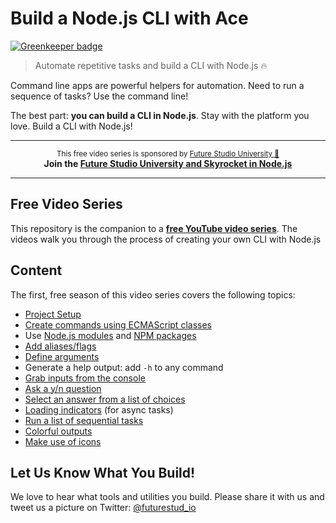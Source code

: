 # Build a Node.js CLI with Ace

[![Greenkeeper badge](https://badges.greenkeeper.io/futurestudio/build-a-node-cli.svg)](https://greenkeeper.io/)

> Automate repetitive tasks and build a CLI with Node.js 🔥

Command line apps are powerful helpers for automation. Need to run a sequence of tasks? Use the command line!

The best part: **you can build a CLI in Node.js**. Stay with the platform you love. Build a CLI with Node.js!


------

<p align="center"><sup>This free video series is sponsored by <a href="https://futurestud.io">Future Studio University 🚀</a></sup>
<br><b>
Join the <a href="https://futurestud.io/university">Future Studio University and Skyrocket in Node.js</a></b>
</p>

------


## Free Video Series
This repository is the companion to a [**free YouTube video series**](https://www.youtube.com/watch?v=qE_TKIcu4pE&list=PLpUMhvC6l7ANfqV2erFmMJ6v9DQDS28L9). The videos walk you through the process of creating your own CLI with Node.js


## Content
The first, free season of this video series covers the following topics:

- [Project Setup](https://github.com/fs-opensource/build-a-node-cli/blob/master/cli.js)
- [Create commands using ECMAScript classes](https://github.com/fs-opensource/build-a-node-cli/blob/master/commands/hello.js)
- Use [Node.js modules](https://github.com/fs-opensource/build-a-node-cli/blob/master/commands/package.js#L3) and [NPM packages](https://github.com/fs-opensource/build-a-node-cli/blob/master/commands/load.js#L4)
- [Add aliases/flags](https://github.com/fs-opensource/build-a-node-cli/blob/master/commands/hello.js#L13)
- [Define arguments](https://github.com/fs-opensource/build-a-node-cli/blob/master/commands/hello.js#L12)
- Generate a help output: add `-h` to any command
- [Grab inputs from the console](https://github.com/fs-opensource/build-a-node-cli/blob/master/commands/ask.js#L31)
- [Ask a y/n question](https://github.com/fs-opensource/build-a-node-cli/blob/master/commands/ask.js#L34)
- [Select an answer from a list of choices](https://github.com/fs-opensource/build-a-node-cli/blob/master/commands/ask.js#L37)
- [Loading indicators](https://github.com/fs-opensource/build-a-node-cli/blob/master/commands/ora.js) (for async tasks)
- [Run a list of sequential tasks](https://github.com/fs-opensource/build-a-node-cli/blob/master/commands/run-tasks.js)
- [Colorful outputs](https://github.com/fs-opensource/build-a-node-cli/blob/master/commands/colors.js)
- [Make use of icons](https://github.com/fs-opensource/build-a-node-cli/blob/master/commands/icons.js)


## Let Us Know What You Build!
We love to hear what tools and utilities you build. Please share it with us and tweet us a picture on Twitter: [@futurestud_io](https://twitter.com/futurestud_io)
